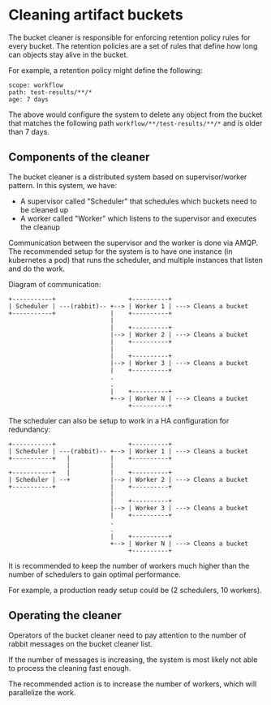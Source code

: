 # Cleaning artifact buckets

The bucket cleaner is responsible for enforcing retention policy rules
for every bucket. The retention policies are a set of rules that define
how long can objects stay alive in the bucket.

For example, a retention policy might define the following:

```
scope: workflow 
path: test-results/**/*
age: 7 days
```

The above would configure the system to delete any object from the bucket
that matches the following path `workflow/**/test-results/**/*` and is older
than 7 days.

## Components of the cleaner

The bucket cleaner is a distributed system based on supervisor/worker pattern.
In this system, we have:

- A supervisor called "Scheduler" that schedules which buckets need to be cleaned up
- A worker called "Worker" which listens to the supervisor and executes the cleanup

Communication between the supervisor and the worker is done via AMQP.
The recommended setup for the system is to have one instance (in kubernetes a pod)
that runs the scheduler, and multiple instances that listen and do the work.

Diagram of communication:

```
+-----------+                    +----------+
| Scheduler | ---(rabbit)-- +--> | Worker 1 | ---> Cleans a bucket
+-----------+               |    +----------+
                            |
                            |    +----------+
                            |--> | Worker 2 | ---> Cleans a bucket
                            |    +----------+
                            |
                            |    +----------+
                            |--> | Worker 3 | ---> Cleans a bucket
                            |    +----------+
                            .
                            .
                            |    +----------+
                            +--> | Worker N | ---> Cleans a bucket
                                 +----------+
```

The scheduler can also be setup to work in a HA configuration for redundancy:

```
+-----------+                    +----------+
| Scheduler | ---(rabbit)-- +--> | Worker 1 | ---> Cleans a bucket
+-----------+   |           |    +----------+
                |           |
+-----------+   |           |    +----------+
| Scheduler | --+           |--> | Worker 2 | ---> Cleans a bucket
+-----------+               |    +----------+
                            |
                            |    +----------+
                            |--> | Worker 3 | ---> Cleans a bucket
                            |    +----------+
                            .
                            .
                            |    +----------+
                            +--> | Worker N | ---> Cleans a bucket
                                 +----------+
```

It is recommended to keep the number of workers much higher than the number of
schedulers to gain optimal performance.

For example, a production ready setup could be (2 schedulers, 10 workers).

## Operating the cleaner

Operators of the bucket cleaner need to pay attention to the number
of rabbit messages on the bucket cleaner list.

If the number of messages is increasing, the system is most likely not able to
process the cleaning fast enough. 

The recommended action is to increase the number of workers, which will 
parallelize the work.